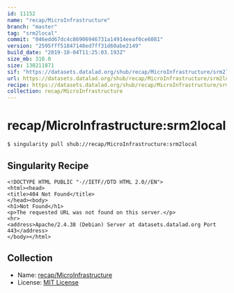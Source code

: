 ```yaml
---
id: 11152
name: "recap/MicroInfrastructure"
branch: "master"
tag: "srm2local"
commit: "046edd67dc4c86906946731a14914eeaf0ce6081"
version: "2595fff51847148ed7ff31d60abe2149"
build_date: "2019-10-04T11:25:03.193Z"
size_mb: 318.0
size: 130211871
sif: "https://datasets.datalad.org/shub/recap/MicroInfrastructure/srm2local/2019-10-04-046edd67-2595fff5/2595fff51847148ed7ff31d60abe2149.sif"
url: https://datasets.datalad.org/shub/recap/MicroInfrastructure/srm2local/2019-10-04-046edd67-2595fff5/
recipe: https://datasets.datalad.org/shub/recap/MicroInfrastructure/srm2local/2019-10-04-046edd67-2595fff5/Singularity
collection: recap/MicroInfrastructure
---
```


# recap/MicroInfrastructure:srm2local

```bash
$ singularity pull shub://recap/MicroInfrastructure:srm2local
```

## Singularity Recipe

```singularity
<!DOCTYPE HTML PUBLIC "-//IETF//DTD HTML 2.0//EN">
<html><head>
<title>404 Not Found</title>
</head><body>
<h1>Not Found</h1>
<p>The requested URL was not found on this server.</p>
<hr>
<address>Apache/2.4.38 (Debian) Server at datasets.datalad.org Port 443</address>
</body></html>
```

## Collection

 - Name: [recap/MicroInfrastructure](https://github.com/recap/MicroInfrastructure)
 - License: [MIT License](https://api.github.com/licenses/mit)

